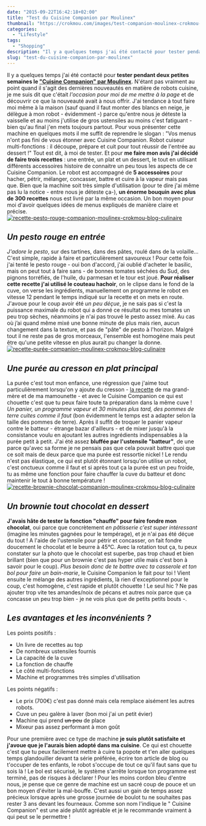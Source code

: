```yaml
---
date: "2015-09-22T16:42:18+02:00"
title: "Test du Cuisine Companion par Moulinex"
thumbnail: "https://crokmou.com/images/test-companion-moulinex-crokmou-blog-culinaire1.jpg"
categories:
  - "Lifestyle"
tags:
  - "Shopping"
description: "Il y a quelques temps j'ai été contacté pour tester pendant deux petites semaines le \"Cuisine Companion\" par Moulinex."
slug: "test-du-cuisine-companion-par-moulinex"
---
```


Il y a quelques temps j'ai été contacté pour **tester pendant deux petites semaines le ["Cuisine Companion" par Moulinex](http://www.cuisinecompanion.moulinex.be/)**. N'étant pas vraiment au point quand il s'agit des dernières nouveautés en matière de robots cuisine, je me suis dit que c'était _l'occasion pour moi de me mettre à la page_ et de découvrir ce que la nouveauté avait à nous offrir. J'ai tendance à tout faire moi même à la maison (sauf quand il faut monter des blancs en neige, je délègue à mon robot - évidemment -) parce qu'entre nous je déteste la vaisselle et au moins j'utilise de gros ustensiles au moins c'est fatiguant - bien qu'au final j'en mets toujours partout. Pour vous présenter cette machine en quelques mots il me suffit de reprendre le slogan : "Vos menus n'ont pas fini de vous étonner avec Cuisine Companion. Robot cuiseur multi-fonctions : il découpe, prépare et cuit pour tout réussir de l'entrée au dessert !" Tout est dit, à moi de tester. Et pour **me faire mon avis j'ai décidé de faire trois recettes** : une entrée, un plat et un dessert, le tout en utilisant différents accessoires histoire de connaitre un peu tous les aspects de ce Cuisine Companion. Le robot est accompagné de **5 accessoires** pour hacher, pétrir, mélanger, concasser, battre et cuire à la vapeur mais pas que. Bien que la machine soit très simple d'utilisation (pour te dire j'ai même pas lu la notice - entre nous je déteste ça-), **un énorme bouquin avec plus de 300 recettes** nous est livré par la même occasion. Un bon moyen pour moi d'avoir quelques idées de menus expliqués de manière claire et précise. [![recette-pesto-rouge-companion-moulinex-crokmou-blog-culinaire](https://crokmou.com/images/recette-pesto-rouge-companion-moulinex-crokmou-blog-culinaire.jpg)](http://www.crokmou.com/wp-content/uploads/2015/09/recette-pesto-rouge-companion-moulinex-crokmou-blog-culinaire.jpg)

## _**Un pesto rouge en entrée**_

_J'adore le pesto_, sur des tartines, dans des pâtes, roulé dans de la volaille... C'est simple, rapide à faire et particulièrement savoureux ! Pour cette fois j'ai tenté le pesto rouge - oui bon d'accord, j'ai oublié d'acheter le basilic, mais on peut tout à faire sans - de bonnes tomates séchées du Sud, des pignons torréfiés, de l'huile, du parmesan et le tour est joué. **Pour réaliser cette recette j'ai utilisé le couteau hachoir**, on le clipse dans le fond de la cuve, on verse les ingrédients, manuellement on programme le robot en vitesse 12 pendant le temps indiqué sur la recette et on mets en route. J'avoue pour le coup avoir été _un peu déçue_, je ne sais pas si c'est la puissance maximale du robot qui a donné ce résultat ou mes tomates un peu trop sèches, néanmoins je n'ai pas trouvé le pesto assez mixé. Au cas où j’ai quand même mixé une bonne minute de plus mais rien, aucun changement dans la texture, et pas de "pâte" de pesto à l'horizon. Malgré tout il ne reste pas de gros morceaux, l'ensemble est homogène mais peut être qu'une petite vitesse en plus aurait pu changer la donne. [![recette-purée-companion-moulinex-crokmou-blog-culinaire](https://crokmou.com/images/recette-pur--e-companion-moulinex-crokmou-blog-culinaire.jpg)](http://www.crokmou.com/wp-content/uploads/2015/09/recette-pur--e-companion-moulinex-crokmou-blog-culinaire.jpg)

## _**Une purée au cresson en plat principal**_

La purée c'est tout mon enfance, une régression que j'aime tout particulièrement lorsqu'on y ajoute du cresson - [la recette](http://www.crokmou.com/2011/11/la-puree-verte-au-cresson) de ma grand-mère et de ma mamounette - et avec le Cuisine Companion ce qui est chouette c'est que tu peux faire toute ta préparation dans la même cuve ! _Un panier, un programme vapeur et 30 minutes plus tard, des pommes de terre cuites comme il faut_ (bon évidemment le temps est a adapter selon la taille des pommes de terre). Après il suffit de troquer le panier vapeur contre le batteur - étrange bazar d'ailleurs - et de mixer jusqu'à la consistance voulu en ajoutant les autres ingrédients indispensables à la purée petit à petit. J'ai été assez **bluffée par l'ustensile "batteur"**, de une parce qu'avec sa forme je ne pensais pas que cela pouvait battre quoi que ce soit mais de deux parce que ma purée est ressortie nickel ! Le rendu n'est pas élastique, ce qui est plutôt étonnant lorsqu'on utilise un robot, c'est onctueux comme il faut et si après tout ça la purée est un peu froide, tu as même une fonction pour faire chauffer la cuve du batteur et donc maintenir le tout à bonne température ! [![recette-brownie-chocolat-companion-moulinex-crokmou-blog-culinaire](https://crokmou.com/images/recette-brownie-chocolat-companion-moulinex-crokmou-blog-culinaire.jpg)](http://www.crokmou.com/wp-content/uploads/2015/09/recette-brownie-chocolat-companion-moulinex-crokmou-blog-culinaire.jpg)

## _**Un brownie tout chocolat en dessert**_

**J'avais hâte de tester la fonction "chauffe" pour faire fondre mon chocolat**, oui parce que concrètement _en pâtisserie c'est super intéressant_ (imagine les minutes gagnées pour le tempérage), et je n'ai pas été déçue du tout ! A l'aide de l'ustensile pour pétrir et concasser, on fait fondre doucement le chocolat et le beurre à 45°C. Avec la rotation tout ça, tu peux constater sur la photo que le chocolat est superbe, pas trop chaud et bien brillant (bien que pour un brownie c'est pas hyper utile mais c'est bon à savoir pour le coup). _Plus besoin donc de te battre avec ta casserole et ton bol pour faire un bain-marie_, le Cuisine Companion le fait pour toi ! Vient ensuite le mélange des autres ingrédients, là rien d'exceptionnel pour le coup, c'est homogène, c'est rapide et plutôt chouette ! Le seul hic ? Ne pas ajouter trop vite tes amandes/noix de pécans et autres noix parce que ça concasse un peu trop bien - je ne vois plus que de petits petits bouts -.

## _**Les avantages et les inconvénients ?**_

Les points positifs :

*   Un livre de recettes au top
*   De nombreux ustensiles fournis
*   La capacité de la cuve
*   La fonction de chauffe
*   Le côté multi-fonctions
*   Machine et programmes très simples d'utilisation

Les points négatifs :

*   Le prix (700€) c'est pas donné mais cela remplace aisément les autres robots.
*   Cuve un peu galère à laver (bon moi j'ai un petit évier)
*   Machine qui prend <del>un peu</del> de place
*   Mixeur pas assez performant à mon goût

Pour une première avec ce type de machine **je suis plutôt satisfaite et j'avoue que je l'aurais bien adopté dans ma cuisine**. Ce qui est chouette c'est que tu peux facilement mettre à cuire ta popote et t'en aller quelques temps glandouiller devant ta série préférée, écrire ton article de blog ou t'occuper de tes enfants, le robot s'occupe de tout ce qu'il faut sans que tu sois là ! Le bol est sécurisé, le système s'arrête lorsque ton programme est terminé, pas de risques à déclarer ! Pour les moins cordon bleu d'entre nous, je pense que ce genre de machine est un sacré coup de pouce et un bon moyen d'éviter la mal-bouffe. C'est aussi un gain de temps assez précieux lorsque après une grosse journée de boulot tu ne souhaites pas rester 3 ans devant les fourneaux. Comme son nom l'indique le " Cuisine Companion" est une aide plutôt agréable et je le recommande vraiment à qui peut se le permettre !